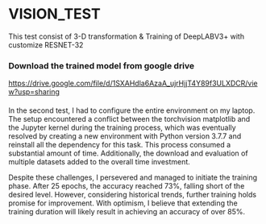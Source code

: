 # VISION_TEST
 This test consist of 3-D transformation & Training of DeepLABV3+ with customize RESNET-32
### Download the trained model from google drive
https://drive.google.com/file/d/1SXAHdla6AzaA_ujrHjjT4Y89f3ULXDCR/view?usp=sharing
####
In the second test, I had to configure the entire environment on my laptop. The setup encountered a conflict between the torchvision matplotlib and the Jupyter kernel during the training process, which was eventually resolved by creating a new environment with Python version 3.7.7 and reinstall all the dependency for this task. This process consumed a substantial amount of time. Additionally, the download and evaluation of multiple datasets added to the overall time investment.

Despite these challenges, I persevered and managed to initiate the training phase. After 25 epochs, the accuracy reached 73%, falling short of the desired level. However, considering historical trends, further training holds promise for improvement. With optimism, I believe that extending the training duration will likely result in achieving an accuracy of over 85%.
